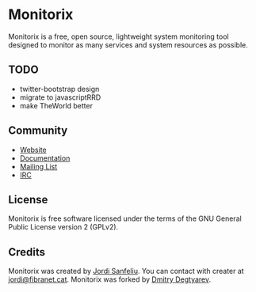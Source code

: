 Monitorix
=========
Monitorix is a free, open source, lightweight system monitoring tool designed to monitor as many services and system
resources as possible.

TODO
---------
- twitter-bootstrap design
- migrate to javascriptRRD
- make TheWorld better

Community
---------
- [Website](http://www.monitorix.org)
- [Documentation](http://www.monitorix.org/documentation.html)
- [Mailing List](https://lists.sourceforge.net/lists/listinfo/monitorix-general)
- [IRC](http://webchat.freenode.net/?channels=monitorix)

License
-------
Monitorix is free software licensed under the terms of the GNU General Public License version 2 (GPLv2).

Credits
-------
Monitorix was created by [Jordi Sanfeliu](http://www.fibranet.cat).
You can contact with creater at [jordi@fibranet.cat](mailto:jordi@fibranet.cat).
Monitorix was forked by [Dmitry Degtyarev](mailto:degtyarev.dm@gmil.com).
